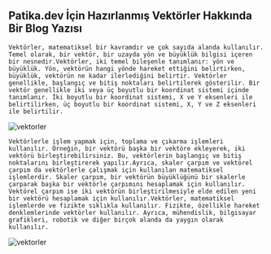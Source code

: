## Patika.dev İçin Hazırlanmış Vektörler Hakkında Bir Blog Yazısı

    Vektörler, matematiksel bir kavramdır ve çok sayıda alanda kullanılır. Temel olarak, bir vektör, bir uzayda yön ve büyüklük bilgisi içeren bir nesnedir.Vektörler, iki temel bileşenle tanımlanır: yön ve büyüklük. Yön, vektörün hangi yönde hareket ettiğini belirtirken, büyüklük, vektörün ne kadar ilerlediğini belirtir. Vektörler genellikle, başlangıç ve bitiş noktaları belirtilerek gösterilir. Bir vektör genellikle iki veya üç boyutlu bir koordinat sistemi içinde tanımlanır. İki boyutlu bir koordinat sistemi, X ve Y eksenleri ile belirtilirken, üç boyutlu bir koordinat sistemi, X, Y ve Z eksenleri ile belirtilir.

![vektorler](https://www.fizik.net.tr/site/wp-content/uploads/2014/11/vektor.jpg)
    

   
    Vektörlerle işlem yapmak için, toplama ve çıkarma işlemleri kullanılır. Örneğin, bir vektörü başka bir vektöre ekleyerek, iki vektörü birleştirebilirsiniz. Bu, vektörlerin başlangıç ve bitiş noktalarını birleştirerek yapılır.Ayrıca, skaler çarpım ve vektörel çarpım da vektörlerle çalışmak için kullanılan matematiksel işlemlerdir. Skaler çarpım, bir vektörün büyüklüğünü bir skalerle çarparak başka bir vektörle çarpımını hesaplamak için kullanılır. Vektörel çarpım ise iki vektörün birleştirilmesiyle elde edilen yeni bir vektörü hesaplamak için kullanılır.Vektörler, matematiksel işlemlerde ve fizikte sıklıkla kullanılır. Fizikte, özellikle hareket denklemlerinde vektörler kullanılır. Ayrıca, mühendislik, bilgisayar grafikleri, robotik ve diğer birçok alanda da yaygın olarak kullanılır.

![vektorler](https://www.geeksforgeeks.org/wp-content/uploads/strassen_new.png)

    